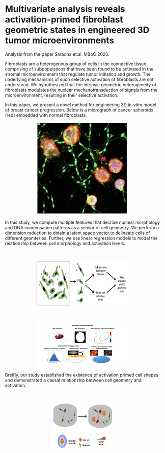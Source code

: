 # Multivariate analysis reveals activation-primed fibroblast geometric states in engineered 3D tumor microenvironments
Analysis from the paper Saradha et.al. MBoC 2020. 

Fibroblasts are a heterogenous group of cells in the connective tissue comprising of subpopulations that have been found to be activated in the stromal microenvironment that regulate tumor initiation and growth. The underlying mechanisms of such selective activation of fibroblasts are not understood. We hypothesized that the intrinsic geometric heterogeneity of fibroblasts modulates the nuclear mechanotransduction of signals from the microenvironment, resulting in their selective activation.

In this paper, we present a novel method for engineering 3D in-vitro model of breast cancer progression. Below is a micrograph of cancer spheroids (red) embedded with normal fibroblasts. 
<br/>
<p align="center">
<img src='Co_culture_model.png' height='300' width='300'><br/>
</p>

In this study, we compute multiple features that decribe nuclear morphology and DNA condensation patterns as a sensor of cell geometry. We perform a dimension reduction to obtain a latent space vector to delineate cells of different geomteries. Further, we use linear regression models to model the relationship between cell morphology and activation levels. 

<br/>
<p align="center">
<img src='approach.png' height='150' width='300'><br/>
</p>

<br/>
<p align="center">
<img src='Image_features.png' height='150' width='300'><br/>
</p>

Breifly, our study established the existence of activation primed cell shapes and demonstrated a causal relationship between cell geometry and activation. 

<br/>
<p align="center">
<img src='results.png' height='150' width='200'><br/>
</p>


